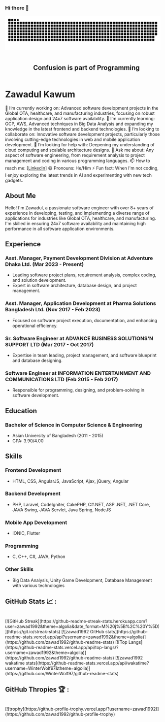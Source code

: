 ### Hi there 👋

<!--- snake -->
<div align="center">
  <img  src="https://github.com/1999AZZAR/1999AZZAR/blob/main/resources/img/grid-snake.svg"
       alt="snake" /></a>
</div>


<!--h2 without bottom border-->
<div id="user-content-toc">
  <ul align="center">
    <summary><h2 style="display: inline-block">Confusion is part of Programming</h2></summary>
  </ul>
</div>

# Zawadul Kawum

🔭 I’m currently working on: Advanced software development projects in the Global OTA, healthcare, and manufacturing industries, focusing on robust application design and 24x7 software availability.
🌱 I’m currently learning: GCP, AWS, Advanced techniques in Big Data Analysis and expanding my knowledge in the latest frontend and backend technologies.
👯 I’m looking to collaborate on: Innovative software development projects, particularly those involving cutting-edge technologies in web and mobile application development.
🤔 I’m looking for help with: Deepening my understanding of cloud computing and scalable architecture designs.
💬 Ask me about: Any aspect of software engineering, from requirement analysis to project management and coding in various programming languages.
📫 How to reach me: [[Linkedin](https://www.linkedin.com/in/zawad1992/)]
😄 Pronouns: He/Him
⚡ Fun fact: When I'm not coding, I enjoy exploring the latest trends in AI and experimenting with new tech gadgets.

## About Me
Hello! I'm Zawadul, a passionate software engineer with over 8+ years of experience in developing, testing, and implementing a diverse range of applications for industries like Global OTA, healthcare, and manufacturing. I'm skilled in ensuring 24x7 software availability and maintaining high performance in all software application environments.

## Experience
### Asst. Manager, Payment Development Division at Adventure Dhaka Ltd. (Mar 2023 - Present)
- Leading software project plans, requirement analysis, complex coding, and solution development.
- Expert in software architecture, database design, and project management.

### Asst. Manager, Application Development at Pharma Solutions Bangladesh Ltd. (Nov 2017 - Feb 2023)
- Focused on software project execution, documentation, and enhancing operational efficiency.

### Sr. Software Engineer at ADVANCE BUSINESS SOLUTIONS'N SUPPORT LTD (Mar 2017 - Oct 2017)
- Expertise in team leading, project management, and software blueprint and database designing.

### Software Engineer at INFORMATION ENTERTAINMENT AND COMMUNICATIONS LTD (Feb 2015 - Feb 2017)
- Responsible for programming, designing, and problem-solving in software development.

## Education
### Bachelor of Science in Computer Science & Engineering
- Asian University of Bangladesh (2011 - 2015)
- GPA: 3.90/4.00

## Skills
### Frontend Development
- HTML, CSS, AngularJS, JavaScript, Ajax, jQuery, Angular

### Backend Development
- PHP, Laravel, CodeIgniter, CakePHP, C#.NET, ASP .NET, .NET Core, JAVA Swing, JAVA Servlet, Java Spring, NodeJS

### Mobile App Development
- IONIC, Flutter

### Programming
- C, C++, C#, JAVA, Python

### Other Skills
- Big Data Analysis, Unity Game Development, Database Management with various technologies

## GitHub Stats 📈 :
<br>
[![GitHub Streak](https://github-readme-streak-stats.herokuapp.com?user=zawad1992&theme=algolia&date_format=M%20j%5B%2C%20Y%5D)](https://git.io/streak-stats) [![zawad1992 GitHub stats](https://github-readme-stats.vercel.app/api?username=zawad1992&theme=algolia)](https://github.com/zawad1992/github-readme-stats) [![Top Langs](https://github-readme-stats.vercel.app/api/top-langs/?username=zawad1992&theme=algolia)](https://github.com/zawad1992/github-readme-stats) [![zawad1992 wakatime stats](https://github-readme-stats.vercel.app/api/wakatime?username=WinterWolf97&theme=algolia)](https://github.com/WinterWolf97/github-readme-stats)

<br>

## GitHub Thropies 🏆 :
<br>
[![trophy](https://github-profile-trophy.vercel.app/?username=zawad1992)](https://github.com/zawad1992/github-profile-trophy)
<br>

<!--
**zawad1992/zawad1992** is a ✨ _special_ ✨ repository because its `README.md` (this file) appears on your GitHub profile.

Here are some ideas to get you started:

- 🔭 I’m currently working on ...
- 🌱 I’m currently learning ...
- 👯 I’m looking to collaborate on ...
- 🤔 I’m looking for help with ...
- 💬 Ask me about ...
- 📫 How to reach me: ...
- 😄 Pronouns: ...
- ⚡ Fun fact: ...
-->
